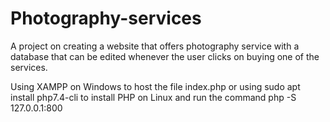 # Photography-services
A project on creating a website that offers photography service with a database that can be edited whenever the user clicks on buying one of the services.

Using XAMPP on Windows to host the file index.php or using sudo apt install php7.4-cli to install PHP on Linux and run the command php -S 127.0.0.1:800
